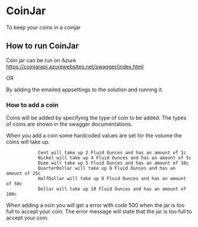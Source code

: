 # CoinJar
To keep your coins in a coinjar


## How to run CoinJar

Coin jar can be run on Azure
https://coinjarapi.azurewebsites.net/swagger/index.html

OR

By adding the emailed appsettings to the solution and running it.

### How to add a coin

Coins will be added by specifying the type of coin to be added. The types of coins are shown in the swagger documentations.

When you add a coin some hardcoded values are set for the volume the coins will take up.


                Cent will take up 2 Fluid Ounces and has an amount of 1c
                Nickel will take up 4 Fluid Ounces and has an amount of 5c
                Dime will take up 5 Fluid Ounces and has an amount of 10c
                QuarterDollar will take up 6 Fluid Ounces and has an amount of 25c
                HalfDollar will take up 8 Fluid Ounces and has an amount of 50c
                Dollar will take up 10 Fluid Ounces and has an amount of 100c
               
When adding a coin you will get a error with code 500 when the jar is too full to accept your coin.
The error message will state that the jar is too full to accept your coin.
